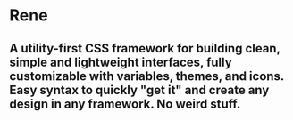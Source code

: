 # Rene
## A utility-first CSS framework for building clean, simple and lightweight interfaces, fully customizable with variables, themes, and icons. Easy syntax to quickly "get it" and create any design in any framework. No weird stuff.